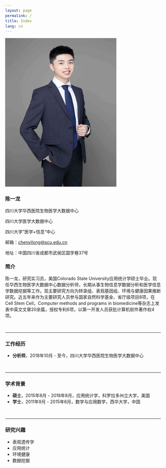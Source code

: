 ```yaml
---
layout: page
permalink: /
title: Index
lang: cn
---
```


<img src="/images/chenyilong.jpg" class="floatpic" width="360" height="480">

### **陈一龙**

四川大学华西医院生物医学大数据中心<br>

四川大学医学大数据中心<br>

四川大学”医学+信息“中心<br>

邮箱：chenyilong@scu.edu.cn<br>

地址：中国四川省成都市武侯区国学巷37号<br>

### 简介

陈一龙，研究实习员，美国Colorado State University应用统计学硕士毕业。现任华西生物医学大数据中心数据分析师，长期从事生物信息学数据分析和医学信息学数据挖掘等工作。现主要研究方向为转录组、表观基因组、环境与健康因果推断研究。近五年来作为主要研究人员参与国家自然科学基金、省厅级项目8项，在Cell Stem Cell，Computer methods and programs in biomedicine等杂志上发表中英文文章20余篇，授权专利6项，以第一开发人员获批计算机软件著作权4项。

<br>

---

### 工作经历

- **分析师**，2018年10月 - 至今，四川大学华西医院生物医学大数据中心
<br>

---

### 学术背景

- **硕士**，2015年8月 - 2018年8月，应用统计学，科罗拉多州立大学，美国
- **学士**，2011年9月 - 2015年6月，数学与应用数学，西华大学，中国
<br>

---

### 研究兴趣

- 表观遗传学
- 应用统计
- 环境健康
- 数据挖掘

<br>
